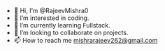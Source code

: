 - 👋 Hi, I’m @RajeevMishra0
- 👀 I’m interested in coding.
- 🌱 I’m currently learning Fullstack.
- 💞️ I’m looking to collaborate on projects.
- 📫 How to reach me mishrarajeev262@gmail.com

<!---
RajeevMishra0/RajeevMishra0 is a ✨ special ✨ repository because its `README.md` (this file) appears on your GitHub profile.
You can click the Preview link to take a look at your changes.
--->
